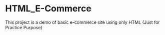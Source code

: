 # HTML_E-Commerce
This project is a demo of basic e-commerce site using only HTML (Just for Practice Purpose)
